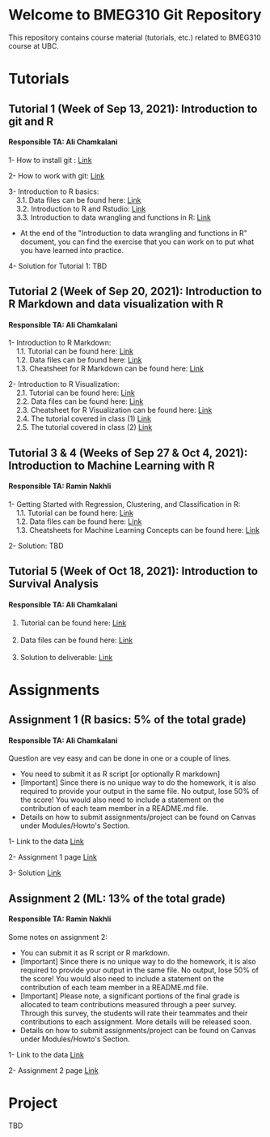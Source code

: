 # Welcome to BMEG310 Git Repository

This repository contains course material (tutorials, etc.) related to BMEG310 course at UBC.

# Tutorials 

## Tutorial 1 (Week of Sep 13, 2021): Introduction to git and R
#### Responsible TA: Ali Chamkalani

1- How to install git : [Link](https://htmlpreview.github.io/?https://github.com/UBC-SBME/BMEG310_2021/blob/main/Tutorial%201/1-%20Git/Install%20Git.html)

2- How to work with git: [Link](https://htmlpreview.github.io/?https://github.com/UBC-SBME/BMEG310_2021/blob/main/Tutorial%201/1-%20Git/First%20steps%20with%20git%20clone%2C%20add%2C%20commit%2C%20push%20Intro%20version%20control%20git.html)

3- Introduction to R basics: 
<br /> &nbsp;&nbsp;&nbsp;
3.1. Data files can be found here: [Link](https://github.com/UBC-SBME/BMEG310_2021/tree/main/Tutorial%201/2-%20R%20basics/data)
<br /> &nbsp;&nbsp;&nbsp;
3.2. Introduction to R and Rstudio: [Link](https://htmlpreview.github.io/?https://github.com/UBC-SBME/BMEG310_2021/blob/main/Tutorial%201/2-%20R%20basics/1_introR-R-and-RStudio.html)
<br /> &nbsp;&nbsp;&nbsp;
3.3. Introduction to data wrangling and functions in R: [Link](https://htmlpreview.github.io/?https://github.com/UBC-SBME/BMEG310_2021/blob/main/Tutorial%201/2-%20R%20basics/2_introR-data-wrangling_and_functions.html)

* At the end of the "Introduction to data wrangling and functions in R" document, you can find the exercise that you can work on to put what you have learned into practice. 

4- Solution for Tutorial 1: TBD

## Tutorial 2 (Week of Sep 20, 2021): Introduction to R Markdown and data visualization with R
#### Responsible TA: Ali Chamkalani

1- Introduction to R Markdown:
<br /> &nbsp;&nbsp;&nbsp;
1.1. Tutorial can be found here: [Link](https://htmlpreview.github.io/?https://github.com/UBC-SBME/BMEG310_2021/blob/main/Tutorial%202/R%20Markdown/tutorial/R%20Markdown.html)
<br /> &nbsp;&nbsp;&nbsp;
1.2. Data files can be found here: [Link](https://github.com/UBC-SBME/BMEG310_2021/tree/main/Tutorial%202/R%20Markdown/data)
<br /> &nbsp;&nbsp;&nbsp;
1.3. Cheatsheet for R Markdown can be found here: [Link](https://github.com/UBC-SBME/BMEG310_2021/blob/main/Tutorial%202/R%20Markdown/tutorial/rmarkdown-summary.pdf)

2- Introduction to R Visualization:
<br /> &nbsp;&nbsp;&nbsp;
2.1. Tutorial can be found here: [Link](https://htmlpreview.github.io/?https://github.com/UBC-SBME/BMEG310_2021/blob/main/Tutorial%202/R%20Visualization/tutorial/R%20Visualization.html)
<br /> &nbsp;&nbsp;&nbsp;
2.2. Data files can be found here: [Link](https://github.com/UBC-SBME/BMEG310_2021/tree/main/Tutorial%202/R%20Visualization/data)
<br /> &nbsp;&nbsp;&nbsp;
2.3. Cheatsheet for R Visualization can be found here: [Link](https://github.com/UBC-SBME/BMEG310_2021/blob/main/Tutorial%202/R%20Visualization/tutorial/ggplot2-cheatsheet.pdf)
<br /> &nbsp;&nbsp;&nbsp;
2.4. The tutorial covered in class (1) [Link](https://htmlpreview.github.io/?https://github.com/UBC-SBME/BMEG310_2021/blob/main/Tutorial%202/ggplot.html)
<br /> &nbsp;&nbsp;&nbsp;
2.5. The tutorial covered in class (2) [Link](https://htmlpreview.github.io/?https://github.com/UBC-SBME/BMEG310_2021/blob/main/Tutorial%202/training.html)

## Tutorial 3 & 4 (Weeks of Sep 27 & Oct 4, 2021): Introduction to Machine Learning with R
#### Responsible TA: Ramin Nakhli

1- Getting Started with Regression, Clustering, and Classification in R:
<br /> &nbsp;&nbsp;&nbsp;
1.1. Tutorial can be found here: [Link](https://htmlpreview.github.io/?https://github.com/UBC-SBME/BMEG310_2021/blob/main/Tutorial%203%20%26%204/tutorial/Regression-Clustering-Classification.html)
<br /> &nbsp;&nbsp;&nbsp;
1.2. Data files can be found here: [Link](https://github.com/UBC-SBME/BMEG310_2021/tree/main/Tutorial%203%20%26%204/data)
<br /> &nbsp;&nbsp;&nbsp;
1.3. Cheatsheets for Machine Learning Concepts can be found here: [Link](https://ml-cheatsheet.readthedocs.io/en/latest/)

2- Solution: TBD

## Tutorial 5 (Week of Oct 18, 2021): Introduction to Survival Analysis
#### Responsible TA: Ali Chamkalani

1. Tutorial can be found here: [Link](https://htmlpreview.github.io/?https://github.com/UBC-SBME/BMEG310_2021/blob/main/Tutorial%205/Survival_Analysis_V2.html)
<br /> &nbsp;&nbsp;&nbsp;
2. Data files can be found here: [Link](https://github.com/UBC-SBME/BMEG310_2021/blob/main/Tutorial%205/tcga_data.rar)
<br /> &nbsp;&nbsp;&nbsp;
3. Solution to deliverable: [Link](https://htmlpreview.github.io/?https://github.com/UBC-SBME/BMEG310_2021/blob/main/Tutorial%205/Solution.html)



# Assignments

## Assignment 1 (R basics: 5% of the total grade)
#### Responsible TA: Ali Chamkalani
Question are vey easy and can be done in one or a couple of lines. 
* You need to submit it as R script [or optionally R markdown]
* [Important] Since there is no unique way to do the homework, it is also required to provide your output in the same file. No output, lose 50% of the score! You would also need to include a statement on the contribution of each team member in a README.md file. 
* Details on how to submit assignments/project can be found on Canvas under Modules/Howto's Section.

1- Link to the data [Link](https://github.com/UBC-SBME/BMEG310_2021/tree/main/Assignment%201)

2- Assignment 1 page [Link](https://htmlpreview.github.io/?https://github.com/UBC-SBME/BMEG310_2021/blob/main/Assignment%201/HW1_Q%5B57214%5D.html)

3- Solution [Link](https://htmlpreview.github.io/?https://github.com/UBC-SBME/BMEG310_2021/blob/main/Assignment%201/HW1.html)

## Assignment 2 (ML: 13% of the total grade)
#### Responsible TA: Ramin Nakhli

Some notes on assignment 2: 

* You can submit it as R script or R markdown.
* [Important] Since there is no unique way to do the homework, it is also required to provide your output in the same file. No output, lose 50% of the score! You would also need to include a statement on the contribution of each team member in a README.md file. 
* [Important] Please note, a significant portions of the final grade is allocated to team contributions measured through a peer survey. Through this survey, the students will rate their teammates and their contributions to each assignment. More details will be released soon. 
* Details on how to submit assignments/project can be found on Canvas under Modules/Howto's Section.

1- Link to the data [Link](https://github.com/UBC-SBME/BMEG310_2021/blob/main/Assignment%202/ovarian.data)

2- Assignment 2 page [Link](https://htmlpreview.github.io/?https://github.com/UBC-SBME/BMEG310_2021/blob/main/Assignment%202/Assignment2.html)

# Project
TBD
